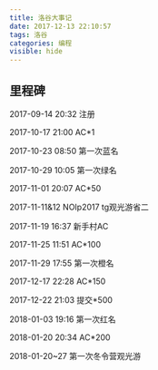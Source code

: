 ```yaml
---
title: 洛谷大事记
date: 2017-12-13 22:10:57
tags: 洛谷
categories: 编程
visible: hide
---
```

## 里程碑
<!-- more -->
2017-09-14 20:32 注册

2017-10-17 21:00 AC*1

2017-10-23 08:50 第一次蓝名

2017-10-29 10:05 第一次绿名

2017-11-01 20:07 AC*50

2017-11-11&12    NOIp2017 tg观光游省二

2017-11-19 16:37 新手村AC

2017-11-25 11:51 AC*100

2017-11-29 17:55 第一次橙名

2017-12-17 22:28 AC*150

2017-12-22 21:03 提交*500

2018-01-03 19:16 第一次红名

2018-01-20 20:34 AC*200

2018-01-20~27 第一次冬令营观光游

